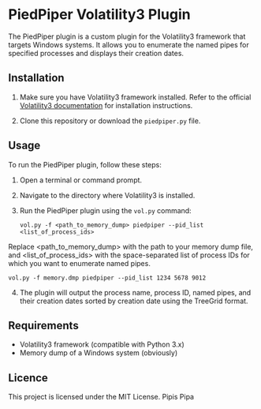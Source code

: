 # PiedPiper Volatility3 Plugin

The PiedPiper plugin is a custom plugin for the Volatility3 framework that targets Windows systems. It allows you to enumerate the named pipes for specified processes and displays their creation dates.

## Installation

1. Make sure you have Volatility3 framework installed. Refer to the official [Volatility3 documentation](https://github.com/volatilityfoundation/volatility3) for installation instructions.

2. Clone this repository or download the `piedpiper.py` file.

## Usage

To run the PiedPiper plugin, follow these steps:

1. Open a terminal or command prompt.

2. Navigate to the directory where Volatility3 is installed.

3. Run the PiedPiper plugin using the `vol.py` command:

   ```shell
   vol.py -f <path_to_memory_dump> piedpiper --pid_list <list_of_process_ids>
   ```
Replace <path_to_memory_dump> with the path to your memory dump file, and <list_of_process_ids> with the space-separated list of process IDs for which you want to enumerate named pipes.
  
  ```shell
  vol.py -f memory.dmp piedpiper --pid_list 1234 5678 9012
  ```
4. The plugin will output the process name, process ID, named pipes, and their creation dates sorted by creation date using the TreeGrid format.

## Requirements 
- Volatility3 framework (compatible with Python 3.x)
- Memory dump of a Windows system (obviously)

## Licence
This project is licensed under the MIT License.
Pipis Pipa
